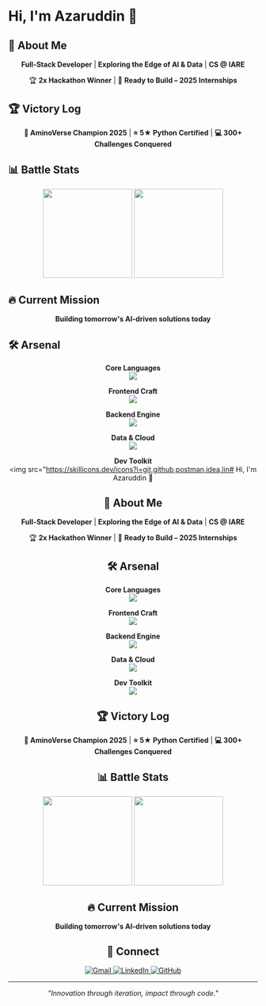 # Hi, I'm Azaruddin 👋

## 🚀 About Me

<div align="center">

**Full-Stack Developer** | **Exploring the Edge of AI & Data** | **CS @ IARE**

🏆 **2x Hackathon Winner** | 🚀 **Ready to Build – 2025 Internships**

</div>

## 🏆 Victory Log

<div align="center">

**🥇 AminoVerse Champion 2025** | **⭐ 5★ Python Certified** | **💻 300+ Challenges Conquered**

</div>

## 📊 Battle Stats

<div align="center">
  <img height="180em" src="https://github-readme-stats.vercel.app/api?username=mohammadazaruddinshaik&show_icons=true&theme=tokyonight&hide_border=true" />
  <img height="180em" src="https://github-readme-stats.vercel.app/api/top-langs/?username=mohammadazaruddinshaik&layout=compact&theme=tokyonight&hide_border=true" />
</div>

## 🔥 Current Mission

<div align="center">

**Building tomorrow's AI-driven solutions today**

</div>

## 🛠️ Arsenal

<div align="center">

**Core Languages**  
<img src="https://skillicons.dev/icons?i=python,java,javascript,typescript" />

**Frontend Craft**  
<img src="https://skillicons.dev/icons?i=react,html,css,tailwind" />

**Backend Engine**  
<img src="https://skillicons.dev/icons?i=nodejs,express" />

**Data & Cloud**  
<img src="https://skillicons.dev/icons?i=mongodb,aws,vercel" />

**Dev Toolkit**  
<img src="https://skillicons.dev/icons?i=git,github,postman,idea,lin# Hi, I'm Azaruddin 👋

## 🚀 About Me

<div align="center">

**Full-Stack Developer** | **Exploring the Edge of AI & Data** | **CS @ IARE**

🏆 **2x Hackathon Winner** | 🚀 **Ready to Build – 2025 Internships**

</div>

## 🛠️ Arsenal

<div align="center">

**Core Languages**  
<img src="https://skillicons.dev/icons?i=python,java,javascript,typescript" />

**Frontend Craft**  
<img src="https://skillicons.dev/icons?i=react,html,css,tailwind" />

**Backend Engine**  
<img src="https://skillicons.dev/icons?i=nodejs,express" />

**Data & Cloud**  
<img src="https://skillicons.dev/icons?i=mongodb,aws,vercel" />

**Dev Toolkit**  
<img src="https://skillicons.dev/icons?i=git,github,postman,idea,linux" />

</div>

## 🏆 Victory Log

<div align="center">

**🥇 AminoVerse Champion 2025** | **⭐ 5★ Python Certified** | **💻 300+ Challenges Conquered**

</div>

## 📊 Battle Stats

<div align="center">
  <img height="180em" src="https://github-readme-stats.vercel.app/api?username=mohammadazaruddinshaik&show_icons=true&theme=tokyonight&hide_border=true" />
  <img height="180em" src="https://github-readme-stats.vercel.app/api/top-langs/?username=mohammadazaruddinshaik&layout=compact&theme=tokyonight&hide_border=true" />
</div>

## 🔥 Current Mission

<div align="center">

**Building tomorrow's AI-driven solutions today**

</div>

## 📡 Connect

<div align="center">
  <a href="mailto:mohammadazaruddinsk@gmail.com">
    <img src="https://img.shields.io/badge/Gmail-D14836?style=for-the-badge&logo=gmail&logoColor=white" alt="Gmail"/>
  </a>
  <a href="https://linkedin.com/in/mohammadazaruddinshaik">
    <img src="https://img.shields.io/badge/LinkedIn-0077B5?style=for-the-badge&logo=linkedin&logoColor=white" alt="LinkedIn"/>
  </a>
  <a href="https://github.com/mohammadazaruddinshaik">
    <img src="https://img.shields.io/badge/GitHub-181717?style=for-the-badge&logo=github&logoColor=white" alt="GitHub"/>
  </a>
</div>

---

<div align="center">
  <i>"Innovation through iteration, impact through code."</i>
</div>
